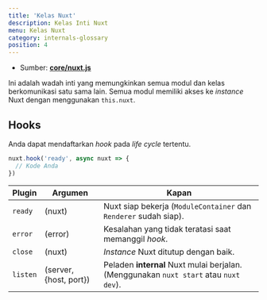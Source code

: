 ```yaml
---
title: 'Kelas Nuxt'
description: Kelas Inti Nuxt
menu: Kelas Nuxt
category: internals-glossary
position: 4
---
```


- Sumber: **[core/nuxt.js](https://github.com/nuxt/nuxt.js/blob/dev/packages/core/src/nuxt.js)**

Ini adalah wadah inti yang memungkinkan semua modul dan kelas berkomunikasi satu sama lain. Semua modul memiliki akses ke _instance_ Nuxt dengan menggunakan `this.nuxt`.

## Hooks

Anda dapat mendaftarkan _hook_ pada _life cycle_ tertentu.

```js
nuxt.hook('ready', async nuxt => {
  // Kode Anda
})
```

| Plugin   | Argumen                | Kapan                                                                                 |
| -------- | ---------------------- | ------------------------------------------------------------------------------------- |
| `ready`  | (nuxt)                 | Nuxt siap bekerja (`ModuleContainer` dan `Renderer` sudah siap).                      |
| `error`  | (error)                | Kesalahan yang tidak teratasi saat memanggil _hook_.                                  |
| `close`  | (nuxt)                 | _Instance_ Nuxt ditutup dengan baik.                                                  |
| `listen` | (server, {host, port}) | Peladen **internal** Nuxt mulai berjalan. (Menggunakan `nuxt start` atau `nuxt dev`). |
